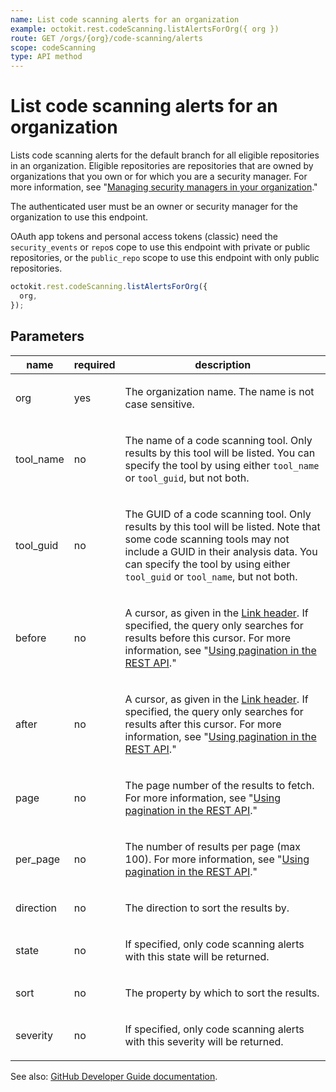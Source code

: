 ```yaml
---
name: List code scanning alerts for an organization
example: octokit.rest.codeScanning.listAlertsForOrg({ org })
route: GET /orgs/{org}/code-scanning/alerts
scope: codeScanning
type: API method
---
```


# List code scanning alerts for an organization

Lists code scanning alerts for the default branch for all eligible repositories in an organization. Eligible repositories are repositories that are owned by organizations that you own or for which you are a security manager. For more information, see "[Managing security managers in your organization](https://docs.github.com/organizations/managing-peoples-access-to-your-organization-with-roles/managing-security-managers-in-your-organization)."

The authenticated user must be an owner or security manager for the organization to use this endpoint.

OAuth app tokens and personal access tokens (classic) need the `security_events` or `repo`s cope to use this endpoint with private or public repositories, or the `public_repo` scope to use this endpoint with only public repositories.

```js
octokit.rest.codeScanning.listAlertsForOrg({
  org,
});
```

## Parameters

<table>
  <thead>
    <tr>
      <th>name</th>
      <th>required</th>
      <th>description</th>
    </tr>
  </thead>
  <tbody>
    <tr><td>org</td><td>yes</td><td>

The organization name. The name is not case sensitive.

</td></tr>
<tr><td>tool_name</td><td>no</td><td>

The name of a code scanning tool. Only results by this tool will be listed. You can specify the tool by using either `tool_name` or `tool_guid`, but not both.

</td></tr>
<tr><td>tool_guid</td><td>no</td><td>

The GUID of a code scanning tool. Only results by this tool will be listed. Note that some code scanning tools may not include a GUID in their analysis data. You can specify the tool by using either `tool_guid` or `tool_name`, but not both.

</td></tr>
<tr><td>before</td><td>no</td><td>

A cursor, as given in the [Link header](https://docs.github.com/rest/guides/using-pagination-in-the-rest-api#using-link-headers). If specified, the query only searches for results before this cursor. For more information, see "[Using pagination in the REST API](https://docs.github.com/rest/using-the-rest-api/using-pagination-in-the-rest-api)."

</td></tr>
<tr><td>after</td><td>no</td><td>

A cursor, as given in the [Link header](https://docs.github.com/rest/guides/using-pagination-in-the-rest-api#using-link-headers). If specified, the query only searches for results after this cursor. For more information, see "[Using pagination in the REST API](https://docs.github.com/rest/using-the-rest-api/using-pagination-in-the-rest-api)."

</td></tr>
<tr><td>page</td><td>no</td><td>

The page number of the results to fetch. For more information, see "[Using pagination in the REST API](https://docs.github.com/rest/using-the-rest-api/using-pagination-in-the-rest-api)."

</td></tr>
<tr><td>per_page</td><td>no</td><td>

The number of results per page (max 100). For more information, see "[Using pagination in the REST API](https://docs.github.com/rest/using-the-rest-api/using-pagination-in-the-rest-api)."

</td></tr>
<tr><td>direction</td><td>no</td><td>

The direction to sort the results by.

</td></tr>
<tr><td>state</td><td>no</td><td>

If specified, only code scanning alerts with this state will be returned.

</td></tr>
<tr><td>sort</td><td>no</td><td>

The property by which to sort the results.

</td></tr>
<tr><td>severity</td><td>no</td><td>

If specified, only code scanning alerts with this severity will be returned.

</td></tr>
  </tbody>
</table>

See also: [GitHub Developer Guide documentation](https://docs.github.com/rest/code-scanning/code-scanning#list-code-scanning-alerts-for-an-organization).
